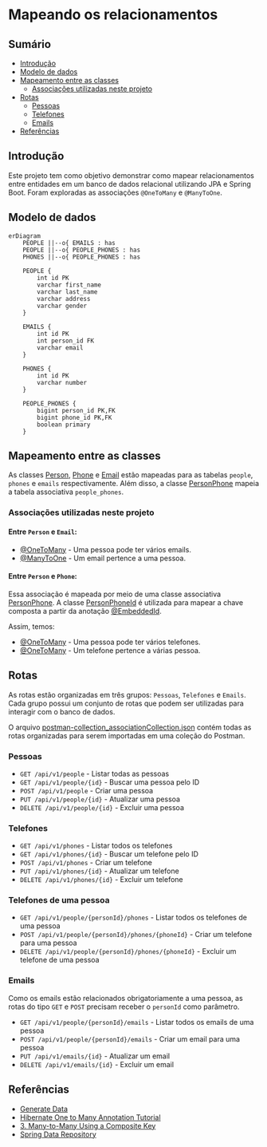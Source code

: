 # Mapeando os relacionamentos

## Sumário

- [Introdução](#introdução)
- [Modelo de dados](#modelo-de-dados)
- [Mapeamento entre as classes](#mapeamento-entre-as-classes)
  - [Associações utilizadas neste projeto](#associações-utilizadas-neste-projeto)
- [Rotas](#rotas)
  - [Pessoas](#pessoas)
  - [Telefones](#telefones)
  - [Emails](#emails)
- [Referências](#referências)
## Introdução

Este projeto tem como objetivo demonstrar como mapear relacionamentos entre entidades em um banco de dados relacional utilizando JPA e Spring Boot. Foram exploradas as associações `@OneToMany` e `@ManyToOne`.

## Modelo de dados
```mermaid
erDiagram
    PEOPLE ||--o{ EMAILS : has
    PEOPLE ||--o{ PEOPLE_PHONES : has
    PHONES ||--o{ PEOPLE_PHONES : has

    PEOPLE {
        int id PK
        varchar first_name
        varchar last_name
        varchar address
        varchar gender
    }

    EMAILS {
        int id PK
        int person_id FK
        varchar email
    }

    PHONES {
        int id PK
        varchar number
    }

    PEOPLE_PHONES {
        bigint person_id PK,FK
        bigint phone_id PK,FK
        boolean primary
    }
```

## Mapeamento entre as classes

As classes [Person](./src/main/java/br/com/gomide/model/Person.java), [Phone](./src/main/java/br/com/gomide/model/Phone.java) e [Email](./src/main/java/br/com/gomide/model/Email.java) estão mapeadas para as tabelas `people`, `phones` e `emails` respectivamente. Além disso, a classe [PersonPhone](./src/main/java/br/com/gomide/model/PersonPhone.java) mapeia a tabela associativa `people_phones`.

### Associações utilizadas neste projeto

#### Entre `Person` e `Email`:

- [@OneToMany](./src/main/java/br/com/gomide/model/Person.java#L37) - Uma pessoa pode ter vários emails.
- [@ManyToOne](./src/main/java/br/com/gomide/model/Email.java#L27) - Um email pertence a uma pessoa.

#### Entre `Person` e `Phone`:

Essa associação é mapeada por meio de uma classe associativa [PersonPhone](./src/main/java/br/com/gomide/model/PersonPhone.java). A classe [PersonPhoneId](./src/main/java/br/com/gomide/model/PersonPhoneId.java) é utilizada para mapear a chave composta a partir da anotação [@EmbeddedId](./src/main/java/br/com/gomide/model/PersonPhone.java#L14).

Assim, temos:

- [@OneToMany](./src/main/java/br/com/gomide/model/Person.java#L40) - Uma pessoa pode ter vários telefones.
- [@OneToMany](./src/main/java/br/com/gomide/model/Phone.java#L24) - Um telefone pertence a várias pessoa.

## Rotas

As rotas estão organizadas em três grupos: `Pessoas`, `Telefones` e `Emails`. Cada grupo possui um conjunto de rotas que podem ser utilizadas para interagir com o banco de dados.

O arquivo [postman-collection_associationCollection.json](./postman-collection_associationCollection.json) contém todas as rotas organizadas para serem importadas em uma coleção do Postman.

### Pessoas
- `GET /api/v1/people` - Listar todas as pessoas
- `GET /api/v1/people/{id}` - Buscar uma pessoa pelo ID
- `POST /api/v1/people` - Criar uma pessoa
- `PUT /api/v1/people/{id}` - Atualizar uma pessoa
- `DELETE /api/v1/people/{id}` - Excluir uma pessoa

### Telefones
- `GET /api/v1/phones` - Listar todos os telefones
- `GET /api/v1/phones/{id}` - Buscar um telefone pelo ID
- `POST /api/v1/phones` - Criar um telefone
- `PUT /api/v1/phones/{id}` - Atualizar um telefone
- `DELETE /api/v1/phones/{id}` - Excluir um telefone

### Telefones de uma pessoa
- `GET /api/v1/people/{personId}/phones` - Listar todos os telefones de uma pessoa
- `POST /api/v1/people/{personId}/phones/{phoneId}` - Criar um telefone para uma pessoa
- `DELETE /api/v1/people/{personId}/phones/{phoneId}` - Excluir um telefone de uma pessoa

### Emails

Como os emails estão relacionados obrigatoriamente a uma pessoa, as rotas do tipo `GET` e `POST` precisam receber o `personId` como parâmetro.

- `GET /api/v1/people/{personId}/emails` - Listar todos os emails de uma pessoa
- `POST /api/v1/people/{personId}/emails` - Criar um email para uma pessoa
- `PUT /api/v1/emails/{id}` - Atualizar um email
- `DELETE /api/v1/emails/{id}` - Excluir um email

## Referências
- [Generate Data](https://generatedata.com/generator)
- [Hibernate One to Many Annotation Tutorial](https://www.baeldung.com/hibernate-one-to-many)
- [3. Many-to-Many Using a Composite Key](https://www.baeldung.com/jpa-many-to-many#many-to-many-using-a-composite-key)
- [Spring Data Repository](https://docs.spring.io/spring-data/jpa/reference/repositories/query-keywords-reference.html)

